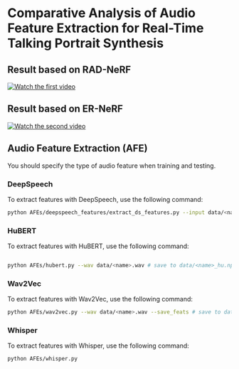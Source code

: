 # Comparative Analysis of Audio Feature Extraction for Real-Time Talking Portrait Synthesis

## Result based on RAD-NeRF

[![Watch the first video](https://img.youtube.com/vi/sBZWHk8y8-U/0.jpg)](https://youtu.be/sBZWHk8y8-U)

## Result based on ER-NeRF

[![Watch the second video](https://img.youtube.com/vi/BqKS1KAfrhA/0.jpg)](https://youtu.be/BqKS1KAfrhA)


## Audio Feature Extraction (AFE)

You should specify the type of audio feature when training and testing.

### DeepSpeech

To extract features with DeepSpeech, use the following command:

```bash
python AFEs/deepspeech_features/extract_ds_features.py --input data/<name>.wav # save to data/
```

### HuBERT
To extract features with HuBERT, use the following command:
```bash

python AFEs/hubert.py --wav data/<name>.wav # save to data/<name>_hu.npy
```

### Wav2Vec
To extract features with Wav2Vec, use the following command:

```bash
python AFEs/wav2vec.py --wav data/<name>.wav --save_feats # save to data/<name>_eo.npy
```
### Whisper

To extract features with Whisper, use the following command:

```bash
python AFEs/whisper.py 
```












